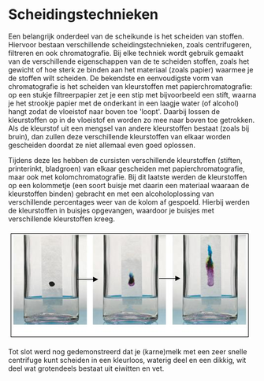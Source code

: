 # Scheidingstechnieken

Een belangrijk onderdeel van de scheikunde is het scheiden van stoffen. Hiervoor bestaan verschillende scheidingstechnieken, zoals centrifugeren, filtreren en ook chromatografie. Bij elke techniek wordt gebruik gemaakt van de verschillende eigenschappen van de te scheiden stoffen, zoals het gewicht of hoe sterk ze binden aan het materiaal (zoals papier) waarmee je de stoffen wilt scheiden. De bekendste en eenvoudigste vorm van chromatografie is het scheiden van kleurstoffen met papierchromatografie: op een stukje filtreerpapier zet je een stip met bijvoorbeeld een stift, waarna je het strookje papier met de onderkant in een laagje water (of alcohol) hangt zodat de vloeistof naar boven toe 'loopt'. Daarbij lossen de kleurstoffen op in de vloeistof en worden zo mee naar boven toe getrokken. Als de kleurstof uit een mengsel van andere kleurstoffen bestaat (zoals bij bruin), dan zullen deze verschillende kleurstoffen van elkaar worden gescheiden doordat ze niet allemaal even goed oplossen.

Tijdens deze les hebben de cursisten verschillende kleurstoffen (stiften, printerinkt, bladgroen) van elkaar gescheiden met papierchromatografie, maar ook met kolomchromatografie. Bij dit laatste werden de kleurstoffen op een kolommetje (een soort buisje met daarin een materiaal waaraan de kleurstoffen binden) gebracht en met een alcoholoplossing van verschillende percentages weer van de kolom af gespoeld. Hierbij werden de kleurstoffen in buisjes opgevangen, waardoor je buisjes met verschillende kleurstoffen kreeg.

![papierchromatografie](chromatografie.JPG)

Tot slot werd nog gedemonstreerd dat je (karne)melk met een zeer snelle centrifuge kunt scheiden in een kleurloos, waterig deel en een dikkig, wit deel wat grotendeels bestaat uit eiwitten en vet.
